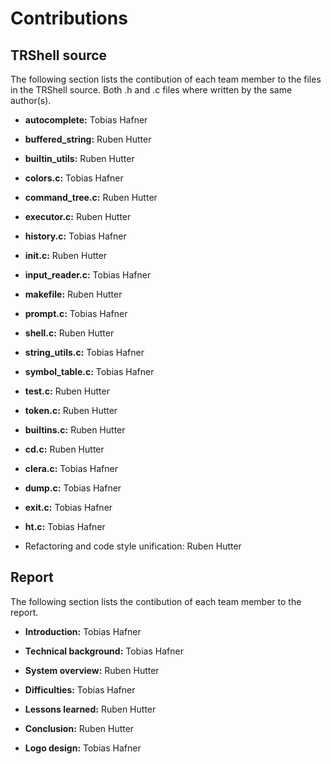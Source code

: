 # Contributions

## TRShell source

The following section lists the contibution of each team member to the files in the TRShell source.
Both .h and .c files where written by the same author(s).

- **autocomplete:** Tobias Hafner
- **buffered_string:** Ruben Hutter
- **builtin_utils:** Ruben Hutter
- **colors.c:** Tobias Hafner
- **command_tree.c:** Ruben Hutter
- **executor.c:** Ruben Hutter
- **history.c:** Tobias Hafner
- **init.c:** Ruben Hutter
- **input_reader.c:** Tobias Hafner
- **makefile:** Ruben Hutter
- **prompt.c:** Tobias Hafner
- **shell.c:** Ruben Hutter
- **string_utils.c:** Tobias Hafner
- **symbol_table.c:** Tobias Hafner
- **test.c:** Ruben Hutter
- **token.c:** Ruben Hutter
- **builtins.c:** Ruben Hutter
- **cd.c:** Ruben Hutter
- **clera.c:** Tobias Hafner
- **dump.c:** Tobias Hafner
- **exit.c:** Tobias Hafner
- **ht.c:** Tobias Hafner

- Refactoring and code style unification: Ruben Hutter

## Report

The following section lists the contibution of each team member to the report.

- **Introduction:** Tobias Hafner
- **Technical background:** Tobias Hafner
- **System overview:** Ruben Hutter
- **Difficulties:** Tobias Hafner
- **Lessons learned:** Ruben Hutter
- **Conclusion:** Ruben Hutter

- **Logo design:** Tobias Hafner
